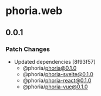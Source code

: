 # phoria.web

## 0.0.1

### Patch Changes

- Updated dependencies [8f93f57]
  - @phoria/phoria@0.1.0
  - @phoria/phoria-svelte@0.1.0
  - @phoria/phoria-react@0.1.0
  - @phoria/phoria-vue@0.1.0
